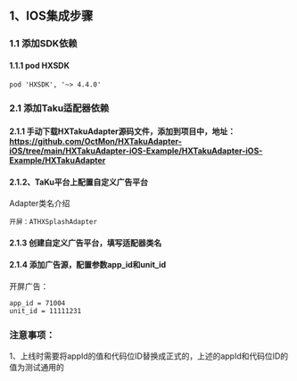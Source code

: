 ## 1、IOS集成步骤
### 1.1 添加SDK依赖
#### 1.1.1 pod HXSDK
```
pod 'HXSDK', '~> 4.4.0'
```
### 2.1 添加Taku适配器依赖
#### 2.1.1 手动下载HXTakuAdapter源码文件，添加到项目中，地址：https://github.com/OctMon/HXTakuAdapter-iOS/tree/main/HXTakuAdapter-iOS-Example/HXTakuAdapter-iOS-Example/HXTakuAdapter

#### 2.1.2、TaKu平台上配置自定义广告平台
Adapter类名介绍
```
开屏：ATHXSplashAdapter
```
#### 2.1.3 创建自定义广告平台，填写适配器类名
#### 2.1.4 添加广告源，配置参数app_id和unit_id
开屏广告：
```
app_id = 71004
unit_id = 11111231
```
### 注意事项：

1、上线时需要将appId的值和代码位ID替换成正式的，上述的appId和代码位ID的值为测试通用的
